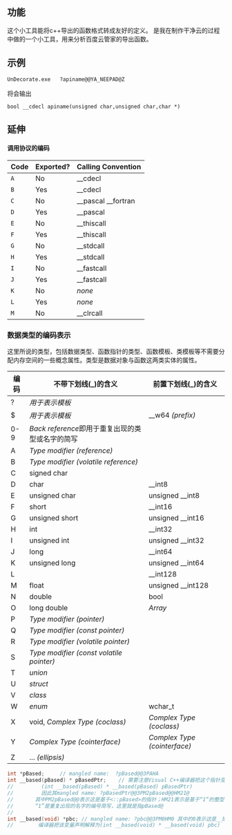 ## 功能
这个小工具能将c++导出的函数格式转成友好的定义。
是我在制作干净云的过程中做的一个小工具，用来分析百度云管家的导出函数。
## 示例
```cmd
UnDecorate.exe   ?apiname@@YA_NEEPAD@Z   
```
将会输出
```shell
bool __cdecl apiname(unsigned char,unsigned char,char *)
```


## 延伸

#### 调用协议的编码

| Code | Exported? | Calling Convention |
| ---- | --------- | ------------------ |
| `A`  | No        | __cdecl            |
| `B`  | Yes       | __cdecl            |
| `C`  | No        | __pascal __fortran |
| `D`  | Yes       | __pascal           |
| `E`  | No        | __thiscall         |
| `F`  | Yes       | __thiscall         |
| `G`  | No        | __stdcall          |
| `H`  | Yes       | __stdcall          |
| `I`  | No        | __fastcall         |
| `J`  | Yes       | __fastcall         |
| `K`  | No        | *none*             |
| `L`  | Yes       | *none*             |
| `M`  | No        | __clrcall          |





### 数据类型的编码表示

这里所说的类型，包括数据类型、函数指针的类型、函数模板、类模板等不需要分配内存空间的一些概念属性。类型是数据对象与函数这两类实体的属性。

| 编码   | 不带下划线(_)的含义                              | 前置下划线(_)的含义                  |
| ---- | ---------------------------------------- | ---------------------------- |
| ?    | *用于表示模板*                                 |                              |
| $    | *用于表示模板*                                 | __w64 *(prefix)*             |
| 0-9  | *Back reference*即用于重复出现的类型或名字的简写         |                              |
| A    | *Type modifier (reference)*              |                              |
| B    | *Type modifier (volatile reference)*     |                              |
| C    | signed char                              |                              |
| D    | char                                     | __int8                       |
| E    | unsigned char                            | unsigned __int8              |
| F    | short                                    | __int16                      |
| G    | unsigned short                           | unsigned __int16             |
| H    | int                                      | __int32                      |
| I    | unsigned int                             | unsigned __int32             |
| J    | long                                     | __int64                      |
| K    | unsigned long                            | unsigned __int64             |
| L    |                                          | __int128                     |
| M    | float                                    | unsigned __int128            |
| N    | double                                   | bool                         |
| O    | long double                              | *Array*                      |
| P    | *Type modifier (pointer)*                |                              |
| Q    | *Type modifier (const pointer)*          |                              |
| R    | *Type modifier (volatile pointer)*       |                              |
| S    | *Type modifier (const volatile pointer)* |                              |
| T    | *union*                                  |                              |
| U    | *struct*                                 |                              |
| V    | *class*                                  |                              |
| W    | *enum*                                   | wchar_t                      |
| X    | void, *Complex Type (coclass)*           | *Complex Type (coclass)*     |
| Y    | *Complex Type (cointerface)*             | *Complex Type (cointerface)* |
| Z    | ... *(ellipsis)*                         |                              |

```c++
int *pBased;     // mangled name:  ?pBased@@3PAHA 
int __based(pBased) * pBasedPtr;    // 需要注意Visual C++编译器把这个指针变量的声明解释为：
//         (int __based(pBased) * __based(pBased) pBasedPtr)
//         因此其mangled name: ?pBasedPtr@@3PM2pBased@@HM21@ 
//       其中PM2pBased@@表示这是基于<::pBased>的指针；HM21表示是基于“1”的整型指针，
//       “1”是重复出现的名字的编号简写，这里就是指pBased@ 
//
int __based(void) *pbc; // mangled name: ?pbc@@3PM0HM0 其中的0表示这是__based(void). 
//        编译器把该变量声明解释为(int __based(void) * __based(void) pbc)
```